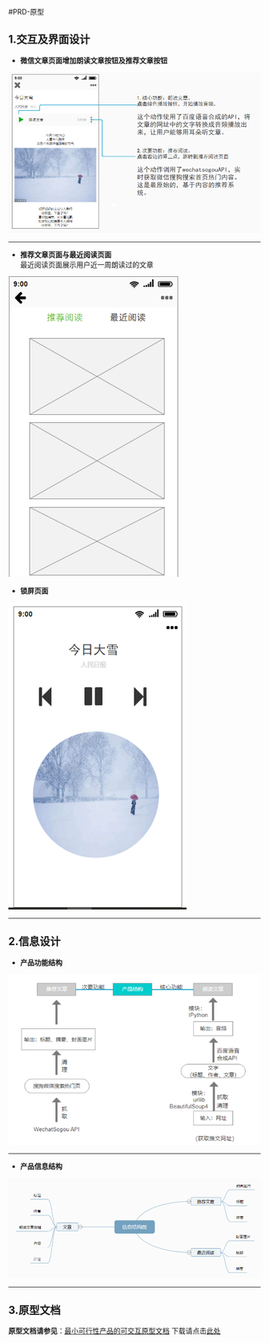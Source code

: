 #PRD-原型
## 1.交互及界面设计 
- **微信文章页面增加朗读文章按钮及推荐文章按钮**   

![朗读文章与推荐](/img/朗读文章与推荐.png)   

---
- **推荐文章页面与最近阅读页面**   
最近阅读页面展示用户近一周朗读过的文章   


![推荐文章与最近阅读页](/img/推荐文章与最近阅读页.png)   


- **锁屏页面**    


![锁屏页面](/img/锁屏界面.png)   

-------

## 2.信息设计 
- **产品功能结构**   

![产品功能结构](/img/功能结构.png)   

----

- **产品信息结构**   

![产品信息结构](/img/信息结构图.png)

----


## 3.原型文档 
**原型文档请参见**：[最小可行性产品的可交互原型文档](https://koujii.github.io/wechat_read_article/#g=1&p=%E6%9C%97%E8%AF%BB%E6%96%87%E7%AB%A0-%E7%95%8C%E9%9D%A2%E4%B8%8E%E4%BA%A4%E4%BA%92)
下载请点击[此处](/MVP可交互原型文档.rp)
